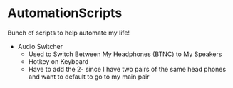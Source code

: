 # AutomationScripts

Bunch of scripts to help automate my life!

- Audio Switcher
  - Used to Switch Between My Headphones (BTNC) to My Speakers
  - Hotkey on Keyboard
  - Have to add the 2- since I have two pairs of the same head phones and want to default to go to my main pair
